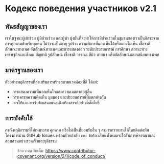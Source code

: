 
# Кодекс поведения участников v2.1

## พันธสัญญาของเรา
เราในฐานะผู้เข้าร่วม ผู้มีส่วนร่วม และผู้นำ มุ่งมั่นที่จะทำให้การมีส่วนร่วมในชุมชนของเราเป็นอิสระจากการคุกคามสำหรับทุกคน ไม่ว่าจะเป็นอายุ รูปร่าง ความพิการที่มองเห็นได้หรือมองไม่เห็น เชื้อชาติ ลักษณะทางเพศ อัตลักษณ์ทางเพศและการแสดงออก ระดับประสบการณ์ การศึกษา สถานะทางเศรษฐกิจและสังคม สัญชาติ รูปลักษณ์ เชื้อชาติ วรรณะ สีผิว ศาสนา หรืออัตลักษณ์และรสนิยมทางเพศ

## มาตรฐานของเรา
ตัวอย่างพฤติกรรมที่ส่งเสริมการสร้างสภาพแวดล้อมที่ดี ได้แก่:
- การแสดงความเห็นอกเห็นใจและความเมตตาต่อผู้อื่น
- การเคารพความคิดเห็น มุมมอง และประสบการณ์ที่แตกต่างกัน
- การให้และการรับข้อเสนอแนะเชิงสร้างสรรค์อย่างมีศักดิ์ศรี

## การบังคับใช้
กรณีพฤติกรรมที่ไม่เหมาะสม คุกคาม หรือไม่เป็นที่ยอมรับอื่น ๆ สามารถรายงานได้โดยติดต่อทีมโครงการผ่าน GitHub Issues พร้อมป้ายกำกับ `coc` ข้อร้องเรียนทั้งหมดจะได้รับการพิจารณาและสอบสวนอย่างรวดเร็วและยุติธรรม

> ข้อความฉบับเต็ม: https://www.contributor-covenant.org/version/2/1/code_of_conduct/ 
